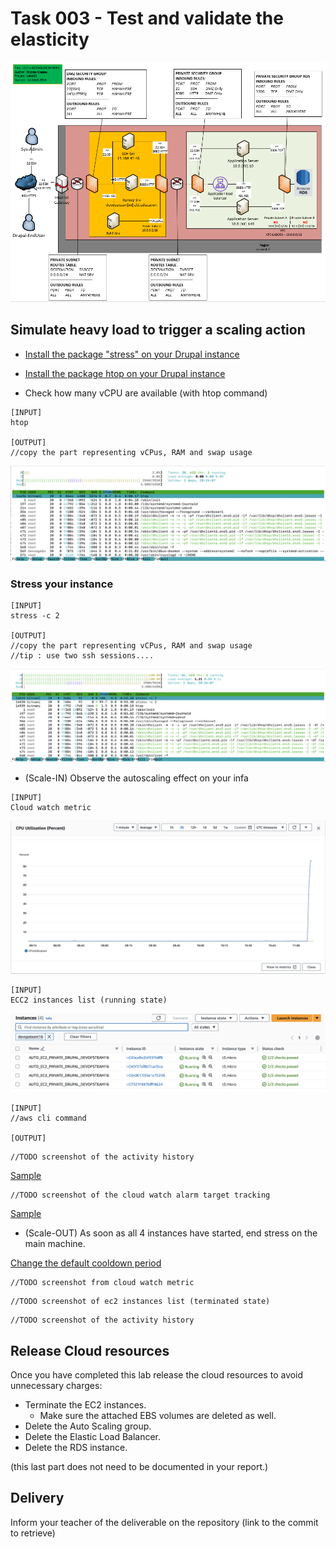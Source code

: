 # Task 003 - Test and validate the elasticity

![Schema](./img/CLD_AWS_INFA.PNG)


## Simulate heavy load to trigger a scaling action

* [Install the package "stress" on your Drupal instance](https://www.geeksforgeeks.org/linux-stress-command-with-examples/)

* [Install the package htop on your Drupal instance](https://www.geeksforgeeks.org/htop-command-in-linux-with-examples/)

* Check how many vCPU are available (with htop command)

```
[INPUT]
htop

[OUTPUT]
//copy the part representing vCPus, RAM and swap usage
```
![](./img/CLD_Drupal_htop.png)

### Stress your instance

```
[INPUT]
stress -c 2

[OUTPUT]
//copy the part representing vCPus, RAM and swap usage
//tip : use two ssh sessions....
```
![](./img/CLD_Drupal_StressCPU.png)

* (Scale-IN) Observe the autoscaling effect on your infa

```
[INPUT]
Cloud watch metric
```

![](./img/CLD_AWS_CPU_Metrics.png)

```
[INPUT]
ECC2 instances list (running state)
```
![](./img/CLD_AWS_EC2_InstancesList.png)

```
[INPUT]
//aws cli command

[OUTPUT]
```

```
//TODO screenshot of the activity history
```
[Sample](./img/CLD_AWS_ASG_ACTIVITY_HISTORY.PNG)

```
//TODO screenshot of the cloud watch alarm target tracking
```
[Sample](./img/CLD_AWS_CLOUDWATCH_ALARMHIGH_STATS.PNG)


* (Scale-OUT) As soon as all 4 instances have started, end stress on the main machine.

[Change the default cooldown period](https://docs.aws.amazon.com/autoscaling/ec2/userguide/ec2-auto-scaling-scaling-cooldowns.html)

```
//TODO screenshot from cloud watch metric
```

```
//TODO screenshot of ec2 instances list (terminated state)
```

```
//TODO screenshot of the activity history
```

## Release Cloud resources

Once you have completed this lab release the cloud resources to avoid
unnecessary charges:

* Terminate the EC2 instances.
    * Make sure the attached EBS volumes are deleted as well.
* Delete the Auto Scaling group.
* Delete the Elastic Load Balancer.
* Delete the RDS instance.

(this last part does not need to be documented in your report.)

## Delivery

Inform your teacher of the deliverable on the repository (link to the commit to retrieve)
